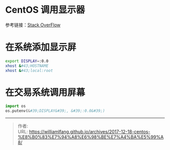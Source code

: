 # CentOS 调用显示器




参考链接：[Stack OverFlow](https://stackoverflow.com/questions/646930/cannot-connect-to-x-server-0-0-with-a-qt-application)

# 在系统添加显示屏

```bash
export DISPLAY=:0.0
xhost &#43;HOSTNAME
xhost &#43;local:root
```

# 在交易系统调用屏幕

```python
import os
os.putenv(&#39;DISPLAY&#39;, &#39;:0.0&#39;)
```


---

> 作者:   
> URL: https://williamlfang.github.io/archives/2017-12-18-centos-%E8%B0%83%E7%94%A8%E6%98%BE%E7%A4%BA%E5%99%A8/  

